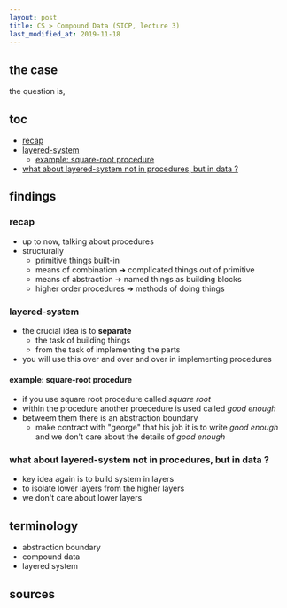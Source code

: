 ```yaml
---
layout: post
title: CS > Compound Data (SICP, lecture 3)
last_modified_at: 2019-11-18
---
```

## the case	
the question is, 

## toc
<!-- TOC -->

- [recap](#recap)
- [layered-system](#layered-system)
    - [example: square-root procedure](#example-square-root-procedure)
- [what about layered-system not in procedures, but in data ?](#what-about-layered-system-not-in-procedures-but-in-data-)

<!-- /TOC -->

## findings
### recap
* up to now, talking about procedures
* structurally
    * primitive things built-in
    * means of combination ➔ complicated things out of primitive
    * means of abstraction ➔ named things as building blocks
    * higher order procedures ➔ methods of doing things

### layered-system
* the crucial idea is to **separate**
    * the task of building things
    * from the task of implementing the parts
* you will use this over and over and over in implementing procedures

#### example: square-root procedure
* if you use square root procedure called _square root_
* within the procedure another proecedure is used called _good enough_ 
* betweem them there is an abstraction boundary
    * make contract with "george" that his job it is to write _good enough_ and we don't care about the details of _good enough_

### what about layered-system not in procedures, but in data ?
* key idea again is to build system in layers
* to isolate lower layers from the higher layers
* we don't care about lower layers

## terminology
* abstraction boundary
* compound data
* layered system
 
## sources  